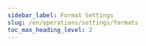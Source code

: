 ```yaml
---
sidebar_label: Format Settings
slug: /en/operations/settings/formats
toc_max_heading_level: 2
---
```

